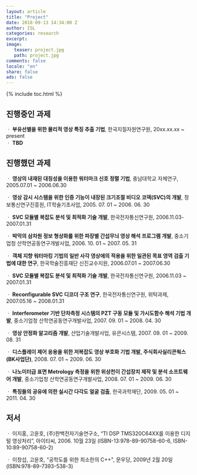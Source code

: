```yaml
---
layout: article
title: "Project"
date: 2018-09-13 14:34:00 Z
author: ISL
categories: research
excerpt: 
image:
   teaser: project.jpg
   path: project.jpg
comments: false
locale: "en"
share: false
ads: false
--- 
```


{% include toc.html %}

## 진행중인 과제  
 ㆍ **부유선별을 위한 물리적 영상 특징 추출 기법**, 한국지질자원연구원, 20xx.xx.xx ~ present  
 ㆍ **TBD**

## 진행했던 과제  

ㆍ **영상의 내재된 대칭성을 이용한 워터마크 신호 정렬 기법**, 충남대학교 자체연구, 2005.07.01 ~ 2006.06.30

ㆍ **영상 감시 시스템을 위한 인증 기능이 내장된 크기조절 비디오 코덱(SVC)의 개발**, 정보통신연구진흥원, IT학술기초사업, 2005. 07. 01 ~ 2006. 06. 30

ㆍ **SVC 모듈별 복잡도 분석 및 최적화 기술 개발**, 한국전자통신연구원, 2006.11.03-2007.01.31

ㆍ **박막의 삼차원 정보 형상화를 위한 파장별 간섭무늬 영상 해석 프로그램 개발**, 중소기업청 산학연공동연구개발사업, 2006. 10. 01 ~ 2007. 05. 31

ㆍ **객체 지향 워터마킹 기법의 일반 사각 영상에의 적용을 위한 일관된 목표 영역 검출 기법에 대한 연구**, 한국학술진흥재단 신진교수지원, 2006.07.01 ~ 2007.06.30

ㆍ **SVC 모듈별 복잡도 분석 및 최적화 기술 개발**, 한국전자통신연구원, 2006.11.03 ~ 2007.01.31

ㆍ **Reconfigurable SVC 디코더 구조 연구**, 한국전자통신연구원, 위탁과제, 2007.05.16 ~ 2008.01.31

ㆍ **Interferometer 기반 단차측정 시스템의 PZT 구동 모듈 및 가시도함수 해석 기법 개발**, 중소기업청 산학연공동연구개발사업, 2007. 09. 01 ~ 2008. 04. 30

ㆍ **영상 안정화 알고리즘 개발**, 산업기술개발사업, 유콘시스템, 2007. 09. 01 ~ 2009. 08. 31

ㆍ **디스플레이 제어 응용을 위한 저복잡도 영상 부호화 기법 개발, 주식회사실리콘웍스(BK사업단)**, 2008. 07. 01 ~ 2009. 06. 30

ㆍ **나노미터급 표면 Metrology 측정을 위한 위상천이 간섭장치 제작 및 분석 소프트웨어 개발**, 중소기업청 산학연공동연구개발사업, 2008. 07. 01 ~ 2009. 06. 30

ㆍ **특징들의 공유에 의한 실시간 다각도 얼굴 검출**, 한국과학재단, 2009. 05. 01 ~ 2011. 04. 30

## 저서  

ㆍ 이지홍, 고윤호, (주)한백전자기술연구소, “TI DSP TMS320C64XX를 이용한 디지털 영상처리”, 아이티씨, 2006. 10월 23일 (ISBN-13:978-89-90758-60-6, ISBN-10:89-90758-60-2)

ㆍ 이창섭, 고윤호, “공학도를 위한 최소한의 C++", 문우당, 2009년 2월 20일 (ISBN:978-89-7393-538-3)